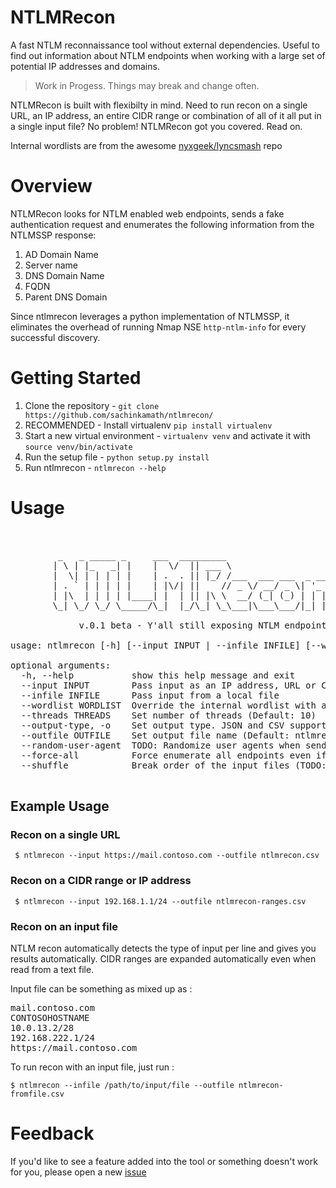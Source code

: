 # NTLMRecon

A fast NTLM reconnaissance tool without external dependencies. Useful to find out information about NTLM endpoints when working with a large set of potential IP addresses and domains.

> Work in Progess. Things may break and change often.

NTLMRecon is built with flexibilty in mind. Need to run recon on a single URL, an IP address, an entire CIDR range or combination of all of it all put in a single input file? No problem! NTLMRecon got you covered. Read on.

Internal wordlists are from the awesome [nyxgeek/lyncsmash](https://github.com/nyxgeek/lyncsmash) repo

# Overview

NTLMRecon looks for NTLM enabled web endpoints, sends a fake authentication request and enumerates the following information from the NTLMSSP response:

1. AD Domain Name 
2. Server name
3. DNS Domain Name
4. FQDN
5. Parent DNS Domain

Since ntlmrecon leverages a python implementation of NTLMSSP, it eliminates the overhead of running Nmap NSE `http-ntlm-info` for every successful discovery.


# Getting Started

1. Clone the repository - `git clone https://github.com/sachinkamath/ntlmrecon/`
2. RECOMMENDED - Install virtualenv `pip install virtualenv`
3. Start a new virtual environment - `virtualenv venv` and activate it with `source venv/bin/activate`
4. Run the setup file - `python setup.py install`
5. Run ntlmrecon - `ntlmrecon --help`


# Usage

<pre>


         _   _ _____ _     ___  _________
        | \ | |_   _| |    |  \/  || ___ \
        |  \| | | | | |    | .  . || |_/ /___  ___ ___  _ __
        | . ` | | | | |    | |\/| ||    // _ \/ __/ _ \| '_ \
        | |\  | | | | |____| |  | || |\ \  __/ (_| (_) | | | |
        \_| \_/ \_/ \_____/\_|  |_/\_| \_\___|\___\___/|_| |_|

             v.0.1 beta - Y'all still exposing NTLM endpoints?

usage: ntlmrecon [-h] [--input INPUT | --infile INFILE] [--wordlist WORDLIST] [--threads THREADS] [--output-type] --outfile OUTFILE [--random-user-agent] [--force-all] [--shuffle]

optional arguments:
  -h, --help           show this help message and exit
  --input INPUT        Pass input as an IP address, URL or CIDR to enumerate NTLM endpoints
  --infile INFILE      Pass input from a local file
  --wordlist WORDLIST  Override the internal wordlist with a custom wordlist
  --threads THREADS    Set number of threads (Default: 10)
  --output-type, -o    Set output type. JSON and CSV supported (Default: CSV) (TODO: JSON)
  --outfile OUTFILE    Set output file name (Default: ntlmrecon.csv)
  --random-user-agent  TODO: Randomize user agents when sending requests (Default: False) (TODO)
  --force-all          Force enumerate all endpoints even if a valid endpoint is found for a URL (Default : False)
  --shuffle            Break order of the input files (TODO: Improve logic)

</pre>


## Example Usage

### Recon on a single URL

` $ ntlmrecon --input https://mail.contoso.com --outfile ntlmrecon.csv`

### Recon on a CIDR range or IP address

` $ ntlmrecon --input 192.168.1.1/24 --outfile ntlmrecon-ranges.csv`

### Recon on an input file

NTLM recon automatically detects the type of input per line and gives you results automatically.
CIDR ranges are expanded automatically even when read from a text file.

Input file can be something as mixed up as :

<pre>
mail.contoso.com
CONTOSOHOSTNAME
10.0.13.2/28
192.168.222.1/24
https://mail.contoso.com
</pre>

To run recon with an input file, just run :

`$ ntlmrecon --infile /path/to/input/file --outfile ntlmrecon-fromfile.csv`

# Feedback

If you'd like to see a feature added into the tool or something doesn't work for you, please open a new [issue](https://github.com/sachinkamath/ntlmrecon/issues/new)
